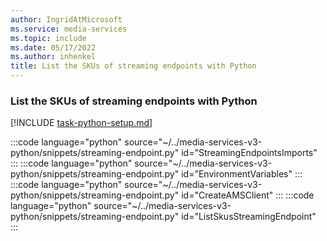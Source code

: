 ```yaml
---
author: IngridAtMicrosoft
ms.service: media-services
ms.topic: include
ms.date: 05/17/2022
ms.author: inhenkel
title: List the SKUs of streaming endpoints with Python
---
```


### List the SKUs of streaming endpoints with Python

[!INCLUDE [task-python-setup.md](python-snippets-env.md)]

:::code language="python" source="~/../media-services-v3-python/snippets/streaming-endpoint.py" id="StreamingEndpointsImports" :::
:::code language="python" source="~/../media-services-v3-python/snippets/streaming-endpoint.py" id="EnvironmentVariables" :::
:::code language="python" source="~/../media-services-v3-python/snippets/streaming-endpoint.py" id="CreateAMSClient" :::
:::code language="python" source="~/../media-services-v3-python/snippets/streaming-endpoint.py" id="ListSkusStreamingEndpoint" :::
